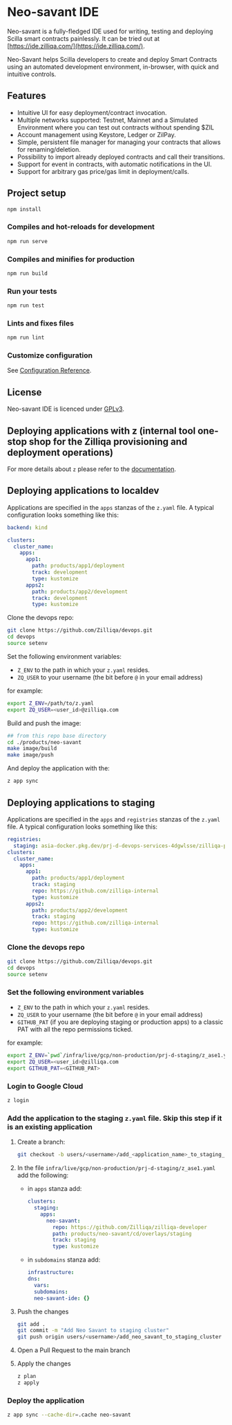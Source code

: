 # Neo-savant IDE

Neo-savant is a fully-fledged IDE used for writing, testing and deploying Scilla smart contracts painlessly. It can be tried out at [https://ide.zilliqa.com/](https://ide.zilliqa.com/).

Neo-Savant helps Scilla developers to create and deploy Smart Contracts using an automated development environment, in-browser, with quick and intuitive controls.

## Features

- Intuitive UI for easy deployment/contract invocation.
- Multiple networks supported: Testnet, Mainnet and a Simulated Environment where you can test out contracts without spending $ZIL
- Account management using Keystore, Ledger or ZilPay.
- Simple, persistent file manager for managing your contracts that allows for renaming/deletion.
- Possibility to import already deployed contracts and call their transitions.
- Support for event in contracts, with automatic notifications in the UI.
- Support for arbitrary gas price/gas limit in deployment/calls.

## Project setup

```bash
npm install
```

### Compiles and hot-reloads for development

```bash
npm run serve
```

### Compiles and minifies for production

```bash
npm run build
```

### Run your tests

```bash
npm run test
```

### Lints and fixes files

```bash
npm run lint
```

### Customize configuration

See [Configuration Reference](https://cli.vuejs.org/config/).

## License

Neo-savant IDE is licenced under [GPLv3](LICENSE).

## Deploying applications with z (internal tool one-stop shop for the Zilliqa provisioning and deployment operations)

For more details about `z` please refer to the [documentation](https://github.com/Zilliqa/devops/blob/main/docs/z2.md).

## Deploying applications to localdev

Applications are specified in the `apps` stanzas of the `z.yaml` file.
A typical configuration looks something like this:

```yaml
backend: kind

clusters:
  cluster_name:
    apps:
      app1:
        path: products/app1/deployment
        track: development
        type: kustomize
      apps2:
        path: products/app2/development
        track: development
        type: kustomize
```

Clone the devops repo:

```sh
git clone https://github.com/Zilliqa/devops.git
cd devops
source setenv
```

Set the following environment variables:

- `Z_ENV` to the path in which your `z.yaml` resides.
- `ZQ_USER` to your username (the bit before `@` in your email address)

for example:

```sh
export Z_ENV=/path/to/z.yaml
export ZQ_USER=<user_id>@zilliqa.com
```

Build and push the image:

```sh
## from this repo base directory
cd ./products/neo-savant
make image/build
make image/push
```

And deploy the application with the:

```sh
z app sync
```

## Deploying applications to staging

Applications are specified in the `apps` and `registries` stanzas of
the `z.yaml` file. A typical configuration looks something like this:

```yaml
registries:
  staging: asia-docker.pkg.dev/prj-d-devops-services-4dgwlsse/zilliqa-pub
clusters:
  cluster_name:
    apps:
      app1:
        path: products/app1/deployment
        track: staging
        repo: https://github.com/zilliqa-internal
        type: kustomize
      apps2:
        path: products/app2/development
        track: staging
        repo: https://github.com/zilliqa-internal
        type: kustomize
```

### Clone the devops repo

```sh
git clone https://github.com/Zilliqa/devops.git
cd devops
source setenv
```

### Set the following environment variables

- `Z_ENV` to the path in which your `z.yaml` resides.
- `ZQ_USER` to your username (the bit before `@` in your email address)
- `GITHUB_PAT` (if you are deploying staging or production apps) to a classic PAT with all the repo permissions ticked.

for example:

```sh
export Z_ENV=`pwd`/infra/live/gcp/non-production/prj-d-staging/z_ase1.yaml
export ZQ_USER=<user_id>@zilliqa.com
export GITHUB_PAT=<GITHUB_PAT>
```

### Login to Google Cloud

```sh
z login
```

### Add the application to the staging `z.yaml` file. Skip this step if it is an existing application

1. Create a branch:

   ```sh
   git checkout -b users/<username>/add_<application_name>_to_staging_cluster
   ```

1. In the file `infra/live/gcp/non-production/prj-d-staging/z_ase1.yaml` add the following:

   - in `apps` stanza add:

     ```yaml
     clusters:
       staging:
         apps:
           neo-savant:
             repo: https://github.com/Zilliqa/zilliqa-developer
             path: products/neo-savant/cd/overlays/staging
             track: staging
             type: kustomize
     ```

   - in `subdomains` stanza add:

     ```yaml
     infrastructure:
     dns:
       vars:
       subdomains:
       neo-savant-ide: {}
     ```

1. Push the changes

   ```sh
   git add .
   git commit -m "Add Neo Savant to staging cluster"
   git push origin users/<username>/add_neo_savant_to_staging_cluster
   ```

1. Open a Pull Request to the main branch

1. Apply the changes

   ```sh
   z plan
   z apply
   ```

### Deploy the application

```sh
z app sync --cache-dir=.cache neo-savant
```
